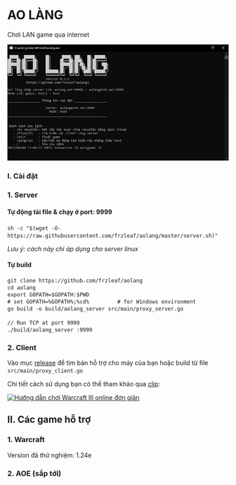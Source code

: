 # AO LÀNG

Chơi LAN game qua internet

![alt text](doc/client_screen1.JPG "Title")


### I. Cài đặt

### 1. Server

#### Tự động tải file & chạy ở port: 9999

```sh -c "$(wget -O- https://raw.githubusercontent.com/frzleaf/aolang/master/server.sh)"```

_Lưu ý: cách này chỉ áp dụng cho server linux_


#### Tự build

```
git clone https://github.com/frzleaf/aolang
cd aolang
export GOPATH=$GOPATH:$PWD
# set GOPATH=%GOPATH%;%cd%         # for Windows environment
go build -o build/aolang_server src/main/proxy_server.go

// Run TCP at port 9999
./build/aolang_server :9999
```


### 2. Client

Vào mục [release](https://github.com/frzleaf/aolang/releases) để tìm bản hỗ trợ cho máy của bạn
hoặc build từ file ```src/main/proxy_client.go```

Chi tiết cách sử dụng bạn có thể tham khảo qua [clip](https://youtu.be/KO7auRQMfS8):

[![Hướng dẫn chơi Warcraft III online đơn giản](http://img.youtube.com/vi/KO7auRQMfS8/hqdefault.jpg)](https://youtu.be/KO7auRQMfS8)


## II. Các game hỗ trợ

### 1. Warcraft
Version đã thử nghiệm: 1.24e

### 2. AOE (sắp tới)
